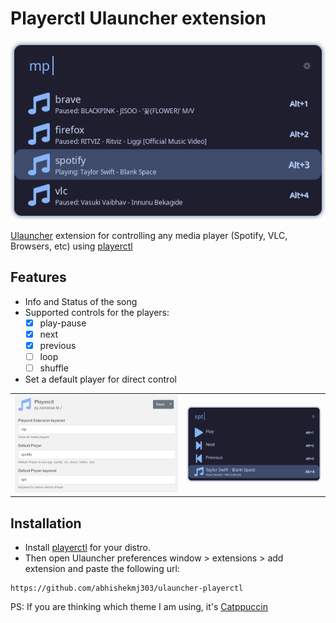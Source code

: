 # Playerctl Ulauncher extension

![ulauncher-playerctl-main-page](images/main-page.png)

[Ulauncher](https://ulauncher.io/) extension for controlling any media player (Spotify, VLC, Browsers, etc) using [playerctl](https://github.com/altdesktop/playerctl)

## Features

- Info and Status of the song
- Supported controls for the players:
  - [x] play-pause
  - [x] next
  - [x] previous
  - [ ] loop
  - [ ] shuffle
- Set a default player for direct control

<table>
  <tr>
    <td><img src="images/settings-page.png"></td>
    <td><img src="images/spotify-page.png"></td>
  </tr>
</table>

## Installation

- Install [playerctl](https://github.com/altdesktop/playerctl) for your distro.
- Then open Ulauncher preferences window > extensions > add extension and paste the following url:

```
https://github.com/abhishekmj303/ulauncher-playerctl
```

PS: If you are thinking which theme I am using, it's [Catppuccin](https://github.com/catppuccin/ulauncher)
